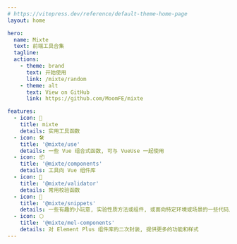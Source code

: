 ```yaml
---
# https://vitepress.dev/reference/default-theme-home-page
layout: home

hero:
  name: Mixte
  text: 前端工具合集
  tagline:
  actions:
    - theme: brand
      text: 开始使用
      link: /mixte/random
    - theme: alt
      text: View on GitHub
      link: https://github.com/MoomFE/mixte

features:
  - icon: 🔩
    title: mixte
    details: 实用工具函数
  - icon: 🛠️
    title: '@mixte/use'
    details: 一些 Vue 组合式函数, 可与 VueUse 一起使用
  - icon: 📦
    title: '@mixte/components'
    details: 工具向 Vue 组件库
  - icon: 📝
    title: '@mixte/validator'
    details: 常用校验函数
  - icon: 🔬
    title: '@mixte/snippets'
    details: 一些有趣的小玩意, 实验性质方法或组件, 或面向特定环境或场景的一些代码片段
  - icon: ⬡
    title: '@mixte/mel-components'
    details: 对 Element Plus 组件库的二次封装, 提供更多的功能和样式
---
```

